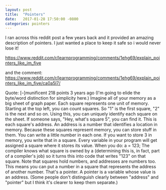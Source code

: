 ```yaml
---
layout: post
title:  "Pointers"
date:   2017-01-28 17:50:00 -0800
categories: pointers
---
```


I ran across this reddit post a few years back and it provided an amazing description of pointers.  I just wanted a place to keep it safe so i would never lose it!

https://www.reddit.com/r/learnprogramming/comments/1ehg69/explain_pointers_like_im_five

and the comment: https://www.reddit.com/r/learnprogramming/comments/1ehg69/explain_pointers_like_im_five/ca0a5l7/

Quote:
[–]munificent 218 points 3 years ago 
(I'm going to elide the byte/word distinction for simplicity here.)
Imagine all of your memory as a big sheet of graph paper. Each square represents one unit of memory. Starting at the top left, you can count squares. So "1" is the first square, "2" is the next and so on. Using this, you can uniquely identify each square on the sheet. If someone says, "Hey, what's square 5", you can find it.
This is each square's address. An address is a number that identifies a location in memory.
Because these squares represent memory, you can store stuff in them. You can write a little number in each one. If you want to store 3 in memory, you write that in a square. Every variable in your program will get assigned a square where it stores its value. When you do:
a = 123;
The compiler knows what square is owned by a (determining this is, in fact, part of a compiler's job) so it turns this into code that writes "123" on that square.
Note that squares hold numbers, and addresses are numbers too. This means you can put a number in a square that represents the address of another number.
That's a pointer. A pointer is a variable whose value is an address. (Some people don't distinguish clearly between "address" and "pointer" but I think it's clearer to keep them separate.)
